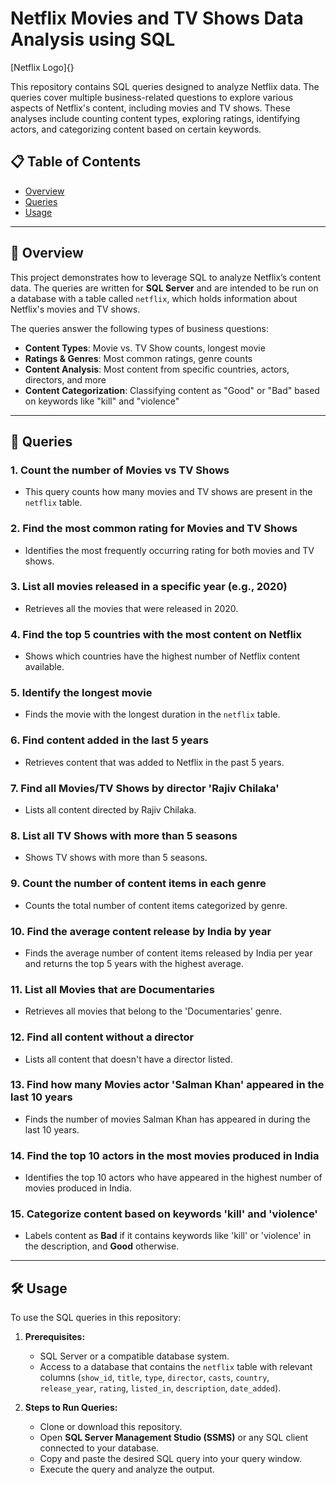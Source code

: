 # Netflix Movies and TV Shows Data Analysis using SQL
[Netflix Logo]{}


This repository contains SQL queries designed to analyze Netflix data. The queries cover multiple business-related questions to explore various aspects of Netflix's content, including movies and TV shows. These analyses include counting content types, exploring ratings, identifying actors, and categorizing content based on certain keywords.

## 📋 Table of Contents

- [Overview](#overview)
- [Queries](#queries)
- [Usage](#usage)


---

## 🎯 Overview

This project demonstrates how to leverage SQL to analyze Netflix’s content data. The queries are written for **SQL Server** and are intended to be run on a database with a table called `netflix`, which holds information about Netflix's movies and TV shows.

The queries answer the following types of business questions:

- **Content Types**: Movie vs. TV Show counts, longest movie
- **Ratings & Genres**: Most common ratings, genre counts
- **Content Analysis**: Most content from specific countries, actors, directors, and more
- **Content Categorization**: Classifying content as "Good" or "Bad" based on keywords like "kill" and "violence"

---

## 📝 Queries

### 1. **Count the number of Movies vs TV Shows**
   - This query counts how many movies and TV shows are present in the `netflix` table.

### 2. **Find the most common rating for Movies and TV Shows**
   - Identifies the most frequently occurring rating for both movies and TV shows.

### 3. **List all movies released in a specific year (e.g., 2020)**
   - Retrieves all the movies that were released in 2020.

### 4. **Find the top 5 countries with the most content on Netflix**
   - Shows which countries have the highest number of Netflix content available.

### 5. **Identify the longest movie**
   - Finds the movie with the longest duration in the `netflix` table.

### 6. **Find content added in the last 5 years**
   - Retrieves content that was added to Netflix in the past 5 years.

### 7. **Find all Movies/TV Shows by director 'Rajiv Chilaka'**
   - Lists all content directed by Rajiv Chilaka.

### 8. **List all TV Shows with more than 5 seasons**
   - Shows TV shows with more than 5 seasons.

### 9. **Count the number of content items in each genre**
   - Counts the total number of content items categorized by genre.

### 10. **Find the average content release by India by year**
   - Finds the average number of content items released by India per year and returns the top 5 years with the highest average.

### 11. **List all Movies that are Documentaries**
   - Retrieves all movies that belong to the 'Documentaries' genre.

### 12. **Find all content without a director**
   - Lists all content that doesn't have a director listed.

### 13. **Find how many Movies actor 'Salman Khan' appeared in the last 10 years**
   - Finds the number of movies Salman Khan has appeared in during the last 10 years.

### 14. **Find the top 10 actors in the most movies produced in India**
   - Identifies the top 10 actors who have appeared in the highest number of movies produced in India.

### 15. **Categorize content based on keywords 'kill' and 'violence'**
   - Labels content as **Bad** if it contains keywords like 'kill' or 'violence' in the description, and **Good** otherwise.

---

## 🛠️ Usage

To use the SQL queries in this repository:

1. **Prerequisites:**
   - SQL Server or a compatible database system.
   - Access to a database that contains the `netflix` table with relevant columns (`show_id`, `title`, `type`, `director`, `casts`, `country`, `release_year`, `rating`, `listed_in`, `description`, `date_added`).

2. **Steps to Run Queries:**
   - Clone or download this repository.
   - Open **SQL Server Management Studio (SSMS)** or any SQL client connected to your database.
   - Copy and paste the desired SQL query into your query window.
   - Execute the query and analyze the output.

